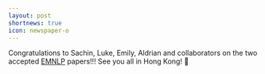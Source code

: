 ```yaml
---
layout: post
shortnews: true
icon: newspaper-o
---
```

Congratulations to Sachin, Luke, Emily, Aldrian and collaborators on the two accepted [EMNLP](https://www.emnlp-ijcnlp2019.org/) papers!!! See you all in Hong Kong! 🎉